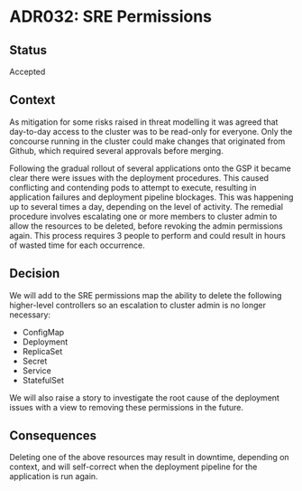 # ADR032: SRE Permissions

## Status

Accepted

## Context

As mitigation for some risks raised in threat modelling it was agreed that day-to-day access to the cluster was to be read-only for everyone. Only the concourse running in the cluster could make changes that originated from Github, which required several approvals before merging.

Following the gradual rollout of several applications onto the GSP it became clear there were issues with the deployment procedures. This caused conflicting and contending pods to attempt to execute, resulting in application failures and deployment pipeline blockages. This was happening up to several times a day, depending on the level of activity. The remedial procedure involves escalating one or more members to cluster admin to allow the resources to be deleted, before revoking the admin permissions again. This process requires 3 people to perform and could result in hours of wasted time for each occurrence.

## Decision

We will add to the SRE permissions map the ability to delete the following higher-level controllers so an escalation to cluster admin is no longer necessary:

* ConfigMap
* Deployment
* ReplicaSet
* Secret
* Service
* StatefulSet

We will also raise a story to investigate the root cause of the deployment issues with a view to removing these permissions in the future.

## Consequences

Deleting one of the above resources may result in downtime, depending on context, and will self-correct when the deployment pipeline for the application is run again.
